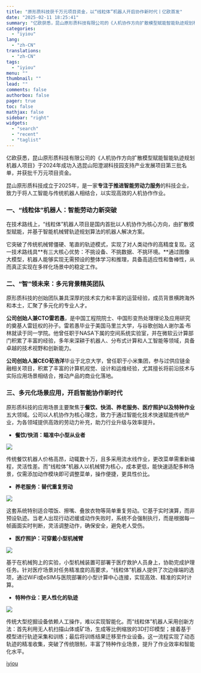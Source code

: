 ```yaml
---
title: "原形质科技获千万元项目资金，以“线粒体”机器人开启协作新时代丨亿欧首发"
date: "2025-02-11 18:25:41"
summary: "亿欧获悉，昆山原形质科技有限公司的《人机协作方向扩散模型赋能智能轨迹规划机器人项目》于2024年成功..."
categories:
  - "iyiou"
lang:
  - "zh-CN"
translations:
  - "zh-CN"
tags:
  - "iyiou"
menu: ""
thumbnail: ""
lead: ""
comments: false
authorbox: false
pager: true
toc: false
mathjax: false
sidebar: "right"
widgets:
  - "search"
  - "recent"
  - "taglist"
---
```


亿欧获悉，昆山原形质科技有限公司的《人机协作方向扩散模型赋能智能轨迹规划机器人项目》于2024年成功入选昆山阳澄湖科技园支持产业发展项目第三批名单，并获批千万元项目资金。

昆山原形质科技成立于2025年，是一家**专注于推进智能劳动力服务**的科技企业，致力于将人工智能与传统机器人相结合，以实现高效的人机协作作业。

### 一、“线粒体”机器人：智能劳动力新突破

在技术路线上，“线粒体”机器人项目是国内首批以人机协作为核心方向，由扩散模型赋能，并基于智能机械臂轨迹规划算法的机器人解决方案。

它突破了传统机械臂僵硬、笔直的轨迹模式，实现了对人类动作的高精度复现。这一技术路线具**有三大核心优势：不挑设备、不挑数据、不挑环境。**通过图像大模型，机器人能够实现无需预设的整体学习和推理，具备高适应性和鲁棒性，从而真正实现在多样化场景中的稳定工作。

### 二、“智”领未来：多元背景精英团队

原形质科技的创始团队兼具深厚的技术实力和丰富的运营经验，成员背景横跨海外和本土，汇聚了多元化的专业人才。

**公司创始人兼CTO雷若愚**，是中国工程院院士、中国形变热处理理论及应用研究的奠基人雷廷权的孙子。雷若愚毕业于美国马里兰大学，与谷歌创始人谢尔盖·布林就读于同一学院。他曾任职于NASA下属的空间系统实验室，并在微软云计算部门积累了丰富的经验，多年来深耕于机器人、分布式计算和人工智能等领域，具备卓越的技术视野和创新能力。

**公司创始人兼CEO荀浩洋**毕业于北京大学，曾任职于小米集团，参与过供应链金融相关项目，积累了丰富的计算机视觉、设计和运维经验，尤其擅长将前沿技术与实际应用场景相结合，推动产品的商业化落地。

### 三、多元化场景应用，开启智能协作新时代

原形质科技的应用场景主要聚焦于**餐饮、快消、养老服务、医疗照护以及特种作业**五大领域。公司以人机协作为核心理念，致力于通过智能化技术快速赋能传统产业，为各领域提供高效的劳动力补充，助力行业升级与效率提升。

* **餐饮/快消：瞄准中小型从业者**

![](https://diting-hetu.iyiou.com/p4e30svhz3uEduQRfeUd.png)

传统餐饮机器人价格高昂，动辄数十万，且多采用流水线作业，更改菜单需重新编程，灵活性差。而“线粒体”机器人以机械臂为核心，成本更低，能快速适配多种场景，仅需添加动作模块即可调整菜单，操作便捷，更具性价比。

* **养老服务：替代重复劳动**

![](https://diting-hetu.iyiou.com/7JSTamISrIyWbytI4bdt.png)

这套系统特别适合喂饭、擦嘴、叠放衣物等简单重复劳动。它基于实时演算，而非预设轨迹。当老人出现行动迟缓或动作失败时，系统不会强制执行，而是根据每一帧画面实时判断，灵活调整动作，确保安全，避免老人受伤。

* **医疗照护：可穿戴小型机械臂**

![](https://diting-hetu.iyiou.com/O7cOCQl8iRniEKNszZjY.png)

基于在机械狗上的实验，小型机械装置可部署于医疗救护人员身上，协助完成护理任务。针对医疗场景对任务精准度的高要求，“线粒体”机器人提供了次边缘端的选项，通过WiFi或eSIM与医院部署的小型计算中心连接，实现高效、精准的实时计算。

* **特种作业：更人性化的轨迹**

![](https://diting-hetu.iyiou.com/uot8sVZpZaIhxkfZjDrX.png)

传统大型挖掘设备依赖人工操作，难以实现智能化。而“线粒体”机器人采用创新方法：首先利用无人机扫描山体或矿场，生成等比例缩放的3D打印模型；接着基于模型进行轨迹采集和训练；最后将训练结果迁移至作业设备。这一流程实现了动态轨迹的精准收集，突破了传统限制，丰富了特种作业场景，提升了作业效率和智能化水平。

[iyiou](https://www.iyiou.com/news/202502111089905)
